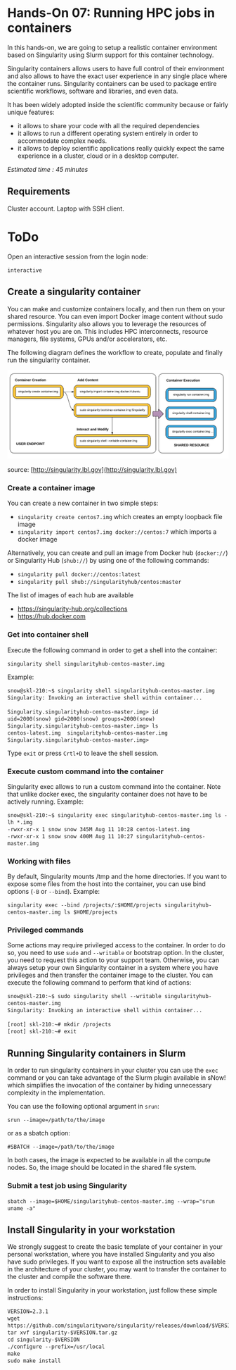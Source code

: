<!--
Copyright (C) 2017 Jordi Blasco
Permission is granted to copy, distribute and/or modify this document
under the terms of the GNU Free Documentation License, Version 1.3
or any later version published by the Free Software Foundation;
with no Invariant Sections, no Front-Cover Texts, and no Back-Cover Texts.
A copy of the license is included in the section entitled "GNU
Free Documentation License".

HPCNow!, hereby disclaims all copyright interest in this document
`hpcnow-labs' written by Jordi Blasco.
-->
# Hands-On 07: Running HPC jobs in containers

In this hands-on, we are going to setup a realistic container environment based on Singularity using Slurm support for this container technology.

Singularity containers allows users to have full control of their environment and also allows to have the exact user experience in any single place where the container runs.
Singularity containers can be used to package entire scientific workflows, software and libraries, and even data.

It has been widely adopted inside the scientific community because or fairly unique features:
* it allows to share your code with all the required dependencies
* it allows to run a different operating system entirely in order to accommodate complex needs.
* it allows to deploy scientific applications really quickly expect the same experience in a cluster, cloud or in a desktop computer.


*Estimated time : 45 minutes*

## Requirements
Cluster account.
Laptop with SSH client.

# ToDo
Open an interactive session from the login node:

```
interactive
```

## Create a singularity container

You can make and customize containers locally, and then run them on your shared resource. You can even import Docker image content without sudo permissions. Singularity also allows you to leverage the resources of whatever host you are on. This includes HPC interconnects, resource managers, file systems, GPUs and/or accelerators, etc.

The following diagram defines the workflow to create, populate and finally run the singularity container.

![Singularity Flow](images/singularity-2.3-flow.png?raw=true "Singularity Flow")

source: [http://singularity.lbl.gov](http://singularity.lbl.gov)


### Create a container image

You can create a new container in two simple steps:

* ```singularity create centos7.img``` which creates an empty loopback file image
* ```singularity import centos7.img docker://centos:7``` which imports a docker image

Alternatively, you can create and pull an image from Docker hub (```docker://```) or Singularity Hub (```shub://```) by using one of the following commands:

* ```singularity pull docker://centos:latest```
* ```singularity pull shub://singularityhub/centos:master```

The list of images of each hub are available
* https://singularity-hub.org/collections
* https://hub.docker.com


### Get into container shell

Execute the following command in order to get a shell into the container:

```
singularity shell singularityhub-centos-master.img
```

Example:

```
snow@skl-210:~$ singularity shell singularityhub-centos-master.img
Singularity: Invoking an interactive shell within container...

Singularity.singularityhub-centos-master.img> id
uid=2000(snow) gid=2000(snow) groups=2000(snow)
Singularity.singularityhub-centos-master.img> ls
centos-latest.img  singularityhub-centos-master.img
Singularity.singularityhub-centos-master.img>
```

Type ```exit``` or press ```Crtl+D``` to leave the shell session.

### Execute custom command into the container


Singularity exec allows to run a custom command into the container. Note that unlike docker exec, the singularity container does not have to be actively running. Example:

```
snow@skl-210:~$ singularity exec singularityhub-centos-master.img ls -lh *.img
-rwxr-xr-x 1 snow snow 345M Aug 11 10:28 centos-latest.img
-rwxr-xr-x 1 snow snow 400M Aug 11 10:27 singularityhub-centos-master.img
```

### Working with files

By default, Singularity mounts /tmp and the home directories. If you want to expose some files from the host into the container, you can use bind options (```-B``` or ```--bind```). Example:

```
singularity exec --bind /projects/:$HOME/projects singularityhub-centos-master.img ls $HOME/projects
```

### Privileged commands

Some actions may require privileged access to the container. In order to do so, you need to use ```sudo``` and ```--writable``` or bootstrap option.
In the cluster, you need to request this action to your support team. Otherwise, you can always setup your own Singularity container in a system where you have privileges and then transfer the container image to the cluster.
You can execute the following command to perform that kind of actions:

```
snow@skl-210:~$ sudo singularity shell --writable singularityhub-centos-master.img
Singularity: Invoking an interactive shell within container...

[root] skl-210:~# mkdir /projects
[root] skl-210:~# exit
```

## Running Singularity containers in Slurm
In order to run singularity containers in your cluster you can use the ```exec``` command or you can take advantage of the Slurm plugin available in sNow! which simplifies the invocation of the container by hiding unnecessary complexity in the implementation.

You can use the following optional argument in ```srun```:

```
srun --image=/path/to/the/image
```

or as a sbatch option:

```
#SBATCH --image=/path/to/the/image
```

In both cases, the image is expected to be available in all the compute nodes. So, the image should be located in the shared file system.

### Submit a test job using Singularity

```
sbatch --image=$HOME/singularityhub-centos-master.img --wrap="srun uname -a"
```

## Install Singularity in your workstation

We strongly suggest to create the basic template of your container in your personal workstation, where you have installed Singularity and you also have sudo privileges. If you want to expose all the instruction sets available in the architecture of your cluster, you may want to transfer the container to the cluster and compile the software there.

In order to install Singularity in your workstation, just follow these simple instructions:

```
VERSION=2.3.1
wget https://github.com/singularityware/singularity/releases/download/$VERSION/singularity-$VERSION.tar.gz
tar xvf singularity-$VERSION.tar.gz
cd singularity-$VERSION
./configure --prefix=/usr/local
make
sudo make install
```

